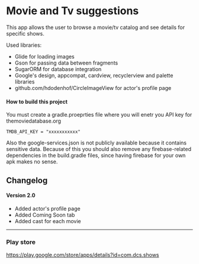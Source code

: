 # Movie and Tv suggestions 
This app allows the user to browse a movie/tv catalog and see details for specific shows.

Used libraries:

* Glide for loading images
* Gson for passing data between fragments
* SugarORM for database integration 
* Google's design, appcompat, cardview, recyclerview and palette libraries
* github.com/hdodenhof/CircleImageView for actor's profile page

#### How to build this project
You must create a gradle.proeprties file where you will enetr you API key for themoviedatabase.org

    TMDB_API_KEY = "xxxxxxxxxxx"
  
Also the google-services.json is not publicly available because it contains sensitive data. Because of this you should also remove any firebase-related dependencies in the build.gradle files, since having firebase for your own apk makes no sense.

## Changelog


#### Version 2.0
* Added actor's profile page
* Added Coming Soon tab
* Added cast for each movie

-----------
### Play store
https://play.google.com/store/apps/details?id=com.dcs.shows
